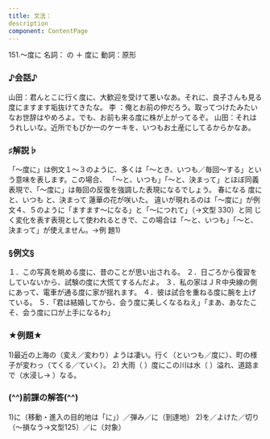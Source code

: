 ```yaml
---
title: 文法：
description
component: ContentPage
---
```



151.～度に
名詞： の ＋ 度に 動詞：原形
### ♪会話♪
山田：君んとこに行く度に、大歓迎を受けて悪いなあ。それに、良子さんも見る度にますます垢抜けてきたな。 李 ：俺とお前の仲だろう。取ってつけたみたいなお世辞はやめろよ。でも、お前も来る度に株が上がってるぞ。 山田：それはうれしいな。近所でもぴか一のケーキを、いつもお土産にしてるからかなあ。
### ♯解説♭
「～度に」は例文１～３のように、多くは「～とき、いつも／毎回～する」という意味を表します。この場合、 「～と、いつも」「～と、決まって」とほぼ同義表現で、「～度に」は毎回の反復を強調した表現になるでしょう。
春になる
度に
と、いつも
と、決まって
蓮華の花が咲いた。 違いが現れるのは「～度に」が例文４、５のように「ますます～になる」と「～につれて」（→文型 330）と同
じく変化を表す表現として使われるときで、この場合は「～と、いつも」「～と、決まって」が使えません。→例
題1)
### §例文§
１．この写真を眺める度に、昔のことが思い出される。
２．日ごろから復習をしていないから、試験の度に大慌てするんだよ。
３．私の家はＪＲ中央線の側にあって、電車が通る度に家が揺れます。
４．彼は試合を重ねる度に腕を上げている。
５．「君は結婚してから、会う度に美しくなるねえ」「まあ、あなたこそ、会う度に口が上手になるわ」
### ★例題★
1)最近の上海の（変え／変わり）ようは凄い。行く（といつも／度に）、町の様子が変わっ（てくる／ていく）。
2) 大雨（ ）度にこの川は水（ ）溢れ、道路まで（水浸し→ ）なる。
### (^^)前課の解答(^^)
1)に（移動・進入の目的地は「に」）／弾み／に（到達地）
2)を／よけた／切り（～損なう→文型125）／に（対象）
